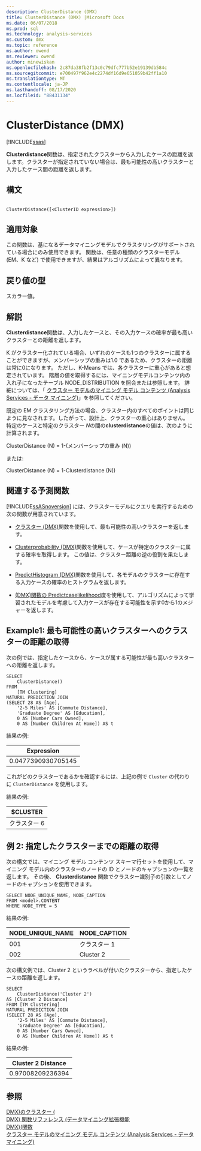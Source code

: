 ```yaml
---
description: ClusterDistance (DMX)
title: ClusterDistance (DMX) |Microsoft Docs
ms.date: 06/07/2018
ms.prod: sql
ms.technology: analysis-services
ms.custom: dmx
ms.topic: reference
ms.author: owend
ms.reviewer: owend
author: minewiskan
ms.openlocfilehash: 2c87da38fb2f13c0c79dfc777b52e19139db584c
ms.sourcegitcommit: e700497f962e4c2274df16d9e651059b42ff1a10
ms.translationtype: MT
ms.contentlocale: ja-JP
ms.lasthandoff: 08/17/2020
ms.locfileid: "88431134"
---
```

# <a name="clusterdistance-dmx"></a>ClusterDistance (DMX)
[!INCLUDE[ssas](../includes/applies-to-version/ssas.md)]

  **Clusterdistance**関数は、指定されたクラスターから入力したケースの距離を返します。クラスターが指定されていない場合は、最も可能性の高いクラスターと入力したケース間の距離を返します。  
  
## <a name="syntax"></a>構文  
  
```  
  
ClusterDistance([<ClusterID expression>])  
```  
  
## <a name="applies-to"></a>適用対象  
 この関数は、基になるデータマイニングモデルでクラスタリングがサポートされている場合にのみ使用できます。 関数は、任意の種類のクラスターモデル (EM、K など) で使用できますが、結果はアルゴリズムによって異なります。  
  
## <a name="return-type"></a>戻り値の型  
 スカラー値。  
  
## <a name="remarks"></a>解説  
 **Clusterdistance**関数は、入力したケースと、その入力ケースの確率が最も高いクラスターとの距離を返します。  
  
 K がクラスター化されている場合、いずれのケースも1つのクラスターに属することができますが、メンバーシップの重みは1.0 であるため、クラスターの距離は常に0になります。 ただし、K-Means では、各クラスターに重心があると想定されています。 階層の値を取得するには、マイニングモデルコンテンツ内の入れ子になったテーブル NODE_DISTRIBUTION を照会または参照します。 詳細については、「 [クラスター モデルのマイニング モデル コンテンツ &#40;Analysis Services - データ マイニング&#41;](https://docs.microsoft.com/analysis-services/data-mining/mining-model-content-for-clustering-models-analysis-services-data-mining)」を参照してください。  
  
 既定の EM クラスタリング方法の場合、クラスター内のすべてのポイントは同じように見なされます。したがって、設計上、クラスターの重心はありません。 特定のケースと特定のクラスター *N*の間の**clusterdistance**の値は、次のように計算されます。  
  
 ClusterDistance (N) = 1-(メンバーシップの重み (N))  
  
 または:  
  
 ClusterDistance (N) = 1-Clusterdistance (N))  
  
## <a name="related-prediction-functions"></a>関連する予測関数  
 [!INCLUDE[ssASnoversion](../includes/ssasnoversion-md.md)] には、クラスターモデルにクエリを実行するための次の関数が用意されています。  
  
-   [クラスター &#40;DMX&#41;](../dmx/cluster-dmx.md)関数を使用して、最も可能性の高いクラスターを返します。  
  
-   [Clusterprobability &#40;DMX&#41;](../dmx/clusterprobability-dmx.md)関数を使用して、ケースが特定のクラスターに属する確率を取得します。 この値は、クラスター距離の逆の役割を果たします。  
  
-   [PredictHistogram &#40;DMX&#41;](../dmx/predicthistogram-dmx.md)関数を使用して、各モデルのクラスターに存在する入力ケースの確率のヒストグラムを返します。  
  
-   [&#40;DMX&#41;関数の Predictcaselikelihood](../dmx/predictcaselikelihood-dmx.md)度を使用して、アルゴリズムによって学習されたモデルを考慮して入力ケースが存在する可能性を示す0から1のメジャーを返します。  
  
## <a name="example1-obtaining-cluster-distance-to-the-most-likely-cluster"></a>Example1: 最も可能性の高いクラスターへのクラスターの距離の取得  
 次の例では、指定したケースから、ケースが属する可能性が最も高いクラスターへの距離を返します。  
  
```  
SELECT  
    ClusterDistance()  
FROM  
    [TM Clustering]  
NATURAL PREDICTION JOIN  
(SELECT 28 AS [Age],  
    '2-5 Miles' AS [Commute Distance],  
    'Graduate Degree' AS [Education],  
    0 AS [Number Cars Owned],  
    0 AS [Number Children At Home]) AS t  
```  
  
 結果の例:  
  
|Expression|  
|----------------|  
|0.0477390930705145|  
  
 これがどのクラスターであるかを確認するには、上記の例で `Cluster` の代わりに `ClusterDistance` を使用します。  
  
 結果の例:  
  
|$CLUSTER|  
|--------------|  
|クラスター 6|  
  
## <a name="example2-obtaining-distance-to-a-specified-cluster"></a>例 2: 指定したクラスターまでの距離の取得  
 次の構文では、マイニング モデル コンテンツ スキーマ行セットを使用して、マイニング モデル内のクラスターのノードの ID とノードのキャプションの一覧を返します。 その後、 **Clusterdistance** 関数でクラスター識別子の引数としてノードのキャプションを使用できます。  
  
```  
SELECT NODE_UNIQUE_NAME, NODE_CAPTION   
FROM <model>.CONTENT   
WHERE NODE_TYPE = 5  
```  
  
 結果の例:  
  
|NODE_UNIQUE_NAME|NODE_CAPTION|  
|------------------------|-------------------|  
|001|クラスター 1|  
|002|Cluster 2|  
  
 次の構文例では、Cluster 2 というラベルが付いたクラスターから、指定したケースの距離を返します。  
  
```  
SELECT  
    ClusterDistance('Cluster 2')  
AS [Cluster 2 Distance]  
FROM [TM Clustering]  
NATURAL PREDICTION JOIN  
(SELECT 28 AS [Age],  
    '2-5 Miles' AS [Commute Distance],  
    'Graduate Degree' AS [Education],  
    0 AS [Number Cars Owned],  
    0 AS [Number Children At Home]) AS t  
```  
  
 結果の例:  
  
|Cluster 2 Distance|  
|------------------------|  
|0.97008209236394|  
  
## <a name="see-also"></a>参照  
 [DMX&#41;のクラスター &#40;](../dmx/cluster-dmx.md)   
 [DMX&#41; 関数リファレンス &#40;データマイニング拡張機能](../dmx/data-mining-extensions-dmx-function-reference.md)   
 [DMX&#41;&#40;関数 ](../dmx/functions-dmx.md)   
 [クラスター モデルのマイニング モデル コンテンツ &#40;Analysis Services - データ マイニング&#41;](https://docs.microsoft.com/analysis-services/data-mining/mining-model-content-for-clustering-models-analysis-services-data-mining)  
  
  
